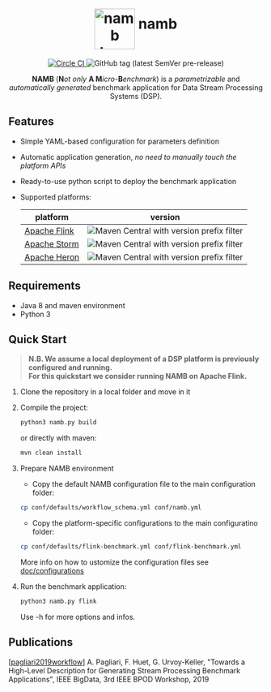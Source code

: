 <p align="center" style="text-align:center">
  <h1 align="center">
  <img alt="namb logo" src="https://i.imgur.com/TzDokzP.png" width="80" align="middle"/>
    namb
  </h1>
</p>

<p align="center" style="text-align:center">
  <a href="https://circleci.com/gh/ale93p/namb">
    <img alt="Circle CI" src="https://circleci.com/gh/ale93p/namb.svg?style=svg&circle-token=61b5a845848493f3a460eae0c42bdc489bc63d28"/>
  </a>
  <img alt="GitHub tag (latest SemVer pre-release)" src="https://img.shields.io/github/v/tag/ale93p/namb?label=release&sort=semver">
</p>

     
<p align="center">
    <b>NAMB</b> (<b>N</b><i>ot only</i> <b>A M</b><i>icro-</i><b>B</b><i>enchmark</i>) is a <i>parametrizable</i> and <i>automatically generated</i> benchmark
application for Data Stream Processing Systems (DSP). 
</p>

## Features

* Simple YAML-based configuration for parameters definition
* Automatic application generation, _no need to manually touch the platform APIs_
* Ready-to-use python script to deploy the benchmark application
* Supported platforms:

    | platform | version |
    |------|----|
    | [Apache Flink](https://flink.apache.org/) | ![Maven Central with version prefix filter](https://img.shields.io/maven-central/v/org.apache.flink/flink-java/1.7?style=flat-square) |
    | [Apache Storm](https://storm.apache.org/) | ![Maven Central with version prefix filter](https://img.shields.io/maven-central/v/org.apache.storm/storm-core/1.2?style=flat-square) |
    | [Apache Heron](https://apache.github.io/incubator-heron/) | ![Maven Central with version prefix filter](https://img.shields.io/maven-central/v/com.twitter.heron/heron-api/0.17.svg?style=flat-square) | 

## Requirements

* Java 8 and maven environment
* Python 3

## Quick Start

> **N.B. We assume a local deployment of a DSP platform is previously configured and running.**<br/>
> **For this quickstart we consider running NAMB on Apache Flink.**

1. Clone the repository in a local folder and move in it

2. Compile the project:
     ```bash
     python3 namb.py build
     ```
   or directly with maven:
     ```bash
     mvn clean install
     ```   
3. Prepare NAMB environment
    + Copy the default NAMB configuration file to the main configuration folder:
     ```bash
     cp conf/defaults/workflow_schema.yml conf/namb.yml
     ```   
    + Copy the platform-specific configurations to the main configuratino folder:
     ```bash
     cp conf/defaults/flink-benchmark.yml conf/flink-benchmark.yml
     ```   
    More info on how to ustomize the configuration files see [doc/configurations](https://ale93p.github.io/namb/config) 
  
4. Run the benchmark application:
     ```bash
     python3 namb.py flink
     ```
    Use -h for more options and infos.
    
## Publications

[[pagliari2019workflow](https://hal.archives-ouvertes.fr/hal-02371215/)] A. Pagliari, F. Huet, G. Urvoy-Keller, "Towards a High-Level Description for Generating Stream Processing Benchmark Applications", IEEE BigData, 3rd IEEE BPOD Workshop, 2019
